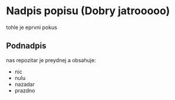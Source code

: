# Nadpis popisu (Dobry jatrooooo)
tohle je eprvni pokus

## Podnadpis
nas repozitar je preydnej a obsahuje:
- nic
- nulu
- nazadar
- prazdno

